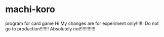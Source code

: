 # machi-koro
program for card game
Hi 
My changes are for experiment only!!!!!! Do not go to production!!!!!!! Absolutely not!!!!!!!!!!!!
